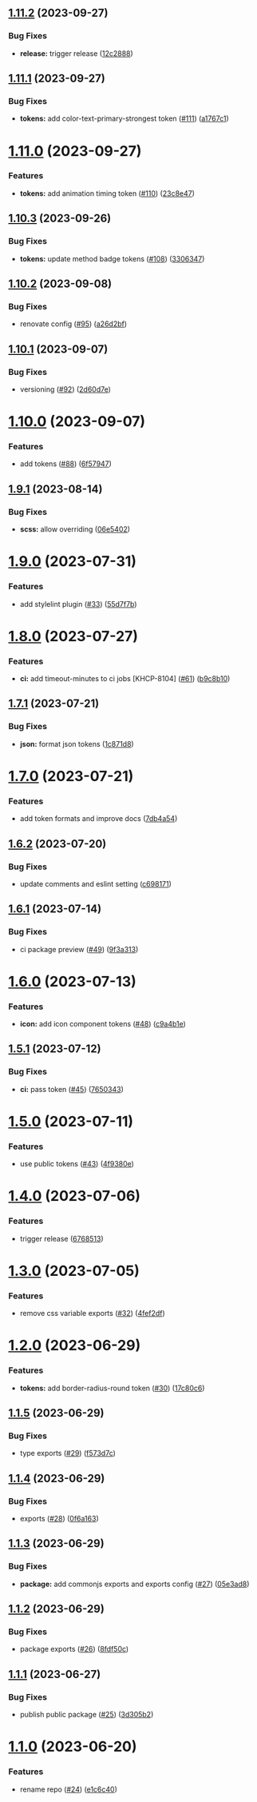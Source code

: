 ## [1.11.2](https://github.com/Kong/design-tokens/compare/v1.11.1...v1.11.2) (2023-09-27)


### Bug Fixes

* **release:** trigger release ([12c2888](https://github.com/Kong/design-tokens/commit/12c2888f65be23d2711750ad84b8966c7cc145f5))

## [1.11.1](https://github.com/Kong/design-tokens/compare/v1.11.0...v1.11.1) (2023-09-27)


### Bug Fixes

* **tokens:** add color-text-primary-strongest token ([#111](https://github.com/Kong/design-tokens/issues/111)) ([a1767c1](https://github.com/Kong/design-tokens/commit/a1767c135e760275bdb018379435e0138f97a4da))

# [1.11.0](https://github.com/Kong/design-tokens/compare/v1.10.3...v1.11.0) (2023-09-27)


### Features

* **tokens:** add animation timing token ([#110](https://github.com/Kong/design-tokens/issues/110)) ([23c8e47](https://github.com/Kong/design-tokens/commit/23c8e47a8c2629924f11c9024a2499cdc7523248))

## [1.10.3](https://github.com/Kong/design-tokens/compare/v1.10.2...v1.10.3) (2023-09-26)


### Bug Fixes

* **tokens:** update method badge tokens ([#108](https://github.com/Kong/design-tokens/issues/108)) ([3306347](https://github.com/Kong/design-tokens/commit/3306347fb21a762de4cad549c21010d1d84740b0))

## [1.10.2](https://github.com/Kong/design-tokens/compare/v1.10.1...v1.10.2) (2023-09-08)


### Bug Fixes

* renovate config ([#95](https://github.com/Kong/design-tokens/issues/95)) ([a26d2bf](https://github.com/Kong/design-tokens/commit/a26d2bf4ad033487151079c1e9d622afdc04197d))

## [1.10.1](https://github.com/Kong/design-tokens/compare/v1.10.0...v1.10.1) (2023-09-07)


### Bug Fixes

* versioning ([#92](https://github.com/Kong/design-tokens/issues/92)) ([2d60d7e](https://github.com/Kong/design-tokens/commit/2d60d7ecf1358e1f78b22636ee02eba356f78062))

# [1.10.0](https://github.com/Kong/design-tokens/compare/v1.9.1...v1.10.0) (2023-09-07)


### Features

* add tokens ([#88](https://github.com/Kong/design-tokens/issues/88)) ([6f57947](https://github.com/Kong/design-tokens/commit/6f579471878ddf68cc4fbb0d56b19466d497d766))

## [1.9.1](https://github.com/Kong/design-tokens/compare/v1.9.0...v1.9.1) (2023-08-14)


### Bug Fixes

* **scss:** allow overriding ([06e5402](https://github.com/Kong/design-tokens/commit/06e540206a340bdf589e6a9822def523442cea67))

# [1.9.0](https://github.com/Kong/design-tokens/compare/v1.8.0...v1.9.0) (2023-07-31)


### Features

* add stylelint plugin ([#33](https://github.com/Kong/design-tokens/issues/33)) ([55d7f7b](https://github.com/Kong/design-tokens/commit/55d7f7b6edad1c2482f33c91310859292c3f9d29))

# [1.8.0](https://github.com/Kong/design-tokens/compare/v1.7.1...v1.8.0) (2023-07-27)


### Features

* **ci:** add timeout-minutes to ci jobs [KHCP-8104] ([#61](https://github.com/Kong/design-tokens/issues/61)) ([b9c8b10](https://github.com/Kong/design-tokens/commit/b9c8b10ace6009824c5c6737bbaae7dfce9c7aa7))

## [1.7.1](https://github.com/Kong/design-tokens/compare/v1.7.0...v1.7.1) (2023-07-21)


### Bug Fixes

* **json:** format json tokens ([1c871d8](https://github.com/Kong/design-tokens/commit/1c871d85d87b6b609d4a69cbb13d07bdc221fe73))

# [1.7.0](https://github.com/Kong/design-tokens/compare/v1.6.2...v1.7.0) (2023-07-21)


### Features

* add token formats and improve docs ([7db4a54](https://github.com/Kong/design-tokens/commit/7db4a545529f78d240a2bca4cb95e66fe1d563ab))

## [1.6.2](https://github.com/Kong/design-tokens/compare/v1.6.1...v1.6.2) (2023-07-20)


### Bug Fixes

* update comments and eslint setting ([c698171](https://github.com/Kong/design-tokens/commit/c698171b92bd33c1a9ec681b2ab267a36730a052))

## [1.6.1](https://github.com/Kong/design-tokens/compare/v1.6.0...v1.6.1) (2023-07-14)


### Bug Fixes

* ci package preview ([#49](https://github.com/Kong/design-tokens/issues/49)) ([9f3a313](https://github.com/Kong/design-tokens/commit/9f3a313665c41b4fff4247b90576a0866ae26b32))

# [1.6.0](https://github.com/Kong/design-tokens/compare/v1.5.1...v1.6.0) (2023-07-13)


### Features

* **icon:** add icon component tokens ([#48](https://github.com/Kong/design-tokens/issues/48)) ([c9a4b1e](https://github.com/Kong/design-tokens/commit/c9a4b1eae82c9648cd5182eeb7cbe8683fc7d48e))

## [1.5.1](https://github.com/Kong/design-tokens/compare/v1.5.0...v1.5.1) (2023-07-12)


### Bug Fixes

* **ci:** pass token ([#45](https://github.com/Kong/design-tokens/issues/45)) ([7650343](https://github.com/Kong/design-tokens/commit/7650343a66d08032160c120bd82a65fff78841a1))

# [1.5.0](https://github.com/Kong/design-tokens/compare/v1.4.0...v1.5.0) (2023-07-11)


### Features

* use public tokens ([#43](https://github.com/Kong/design-tokens/issues/43)) ([4f9380e](https://github.com/Kong/design-tokens/commit/4f9380ea6ad525fbde80819f1e324ae87ef5adc5))

# [1.4.0](https://github.com/Kong/design-tokens/compare/v1.3.0...v1.4.0) (2023-07-06)


### Features

* trigger release ([6768513](https://github.com/Kong/design-tokens/commit/6768513ae4dd37032b24150068bebde7b70d9282))

# [1.3.0](https://github.com/Kong/design-tokens/compare/v1.2.0...v1.3.0) (2023-07-05)


### Features

* remove css variable exports ([#32](https://github.com/Kong/design-tokens/issues/32)) ([4fef2df](https://github.com/Kong/design-tokens/commit/4fef2dfe2ee9eed4eff035f0bf15902c7e4b879a))

# [1.2.0](https://github.com/Kong/design-tokens/compare/v1.1.5...v1.2.0) (2023-06-29)


### Features

* **tokens:** add border-radius-round token ([#30](https://github.com/Kong/design-tokens/issues/30)) ([17c80c6](https://github.com/Kong/design-tokens/commit/17c80c693e720662d670804b870c7cfc66bf0a7d))

## [1.1.5](https://github.com/Kong/design-tokens/compare/v1.1.4...v1.1.5) (2023-06-29)


### Bug Fixes

* type exports ([#29](https://github.com/Kong/design-tokens/issues/29)) ([f573d7c](https://github.com/Kong/design-tokens/commit/f573d7c07661097ebde2b1833cb7ebc42bca3cd7))

## [1.1.4](https://github.com/Kong/design-tokens/compare/v1.1.3...v1.1.4) (2023-06-29)


### Bug Fixes

* exports ([#28](https://github.com/Kong/design-tokens/issues/28)) ([0f6a163](https://github.com/Kong/design-tokens/commit/0f6a16388662ad0a97e01aeb561385082aec7044))

## [1.1.3](https://github.com/Kong/design-tokens/compare/v1.1.2...v1.1.3) (2023-06-29)


### Bug Fixes

* **package:** add commonjs exports and exports config ([#27](https://github.com/Kong/design-tokens/issues/27)) ([05e3ad8](https://github.com/Kong/design-tokens/commit/05e3ad84445b43778dd15e7283593fa77907da12))

## [1.1.2](https://github.com/Kong/design-tokens/compare/v1.1.1...v1.1.2) (2023-06-29)


### Bug Fixes

* package exports ([#26](https://github.com/Kong/design-tokens/issues/26)) ([8fdf50c](https://github.com/Kong/design-tokens/commit/8fdf50c162c40b1bdab09e52ace77d94e36d7b7e))

## [1.1.1](https://github.com/Kong/design-tokens/compare/v1.1.0...v1.1.1) (2023-06-27)


### Bug Fixes

* publish public package ([#25](https://github.com/Kong/design-tokens/issues/25)) ([3d305b2](https://github.com/Kong/design-tokens/commit/3d305b2331cd830f3aa03adc69ead0ec4f651fe5))

# [1.1.0](https://github.com/Kong/design-tokens/compare/v1.0.2...v1.1.0) (2023-06-20)


### Features

* rename repo ([#24](https://github.com/Kong/design-tokens/issues/24)) ([e1c6c40](https://github.com/Kong/design-tokens/commit/e1c6c40febb83e78b0f60b0c50a7d8c55b294ad9))

